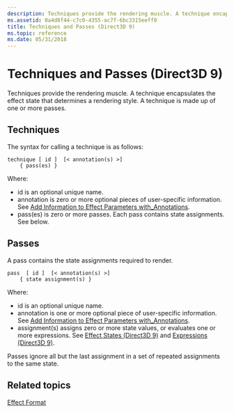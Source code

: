 ```yaml
---
description: Techniques provide the rendering muscle. A technique encapsulates the effect state that determines a rendering style. A technique is made up of one or more passes.
ms.assetid: 0a4d8f44-c7c0-4355-ac7f-6bc3315eeff0
title: Techniques and Passes (Direct3D 9)
ms.topic: reference
ms.date: 05/31/2018
---
```


# Techniques and Passes (Direct3D 9)

Techniques provide the rendering muscle. A technique encapsulates the effect state that determines a rendering style. A technique is made up of one or more passes.

## Techniques

The syntax for calling a technique is as follows:


```
technique [ id ]  [< annotation(s) >] 
    { pass(es) }
```



Where:

-   id is an optional unique name.
-   annotation is zero or more optional pieces of user-specific information. See [Add Information to Effect Parameters with\_Annotations](using-an-effect.md).
-   pass(es) is zero or more passes. Each pass contains state assignments. See below.

## Passes

A pass contains the state assignments required to render.


```
pass  [ id ]  [< annotation(s) >] 
    { state assignment(s) }
```



Where:

-   id is an optional unique name.
-   annotation is one or more optional piece of user-specific information. See [Add Information to Effect Parameters with\_Annotations](using-an-effect.md).
-   assignment(s) assigns zero or more state values, or evaluates one or more expressions. See [Effect States (Direct3D 9)](effect-states.md) and [Expressions (Direct3D 9)](expressions.md).

Passes ignore all but the last assignment in a set of repeated assignments to the same state.

## Related topics

<dl> <dt>

[Effect Format](dx9-graphics-reference-effects-file-format.md)
</dt> </dl>

 

 



